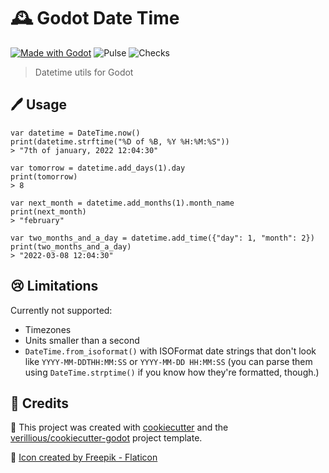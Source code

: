# 🕰️ Godot Date Time
[![Made with Godot](https://img.shields.io/badge/Made%20with-Godot%203.4-478CBF?style=flat&logo=godot%20engine&logoColor=white)](https://godotengine.org)
![Pulse](https://img.shields.io/github/commit-activity/m/verillious/godot-datetime)
![Checks](https://github.com/verillious/godot-datetime/actions/workflows/godot-tests.yml/badge.svg)

> Datetime utils for Godot


## 🖊️ Usage

```gdscript
var datetime = DateTime.now()
print(datetime.strftime("%D of %B, %Y %H:%M:%S"))
> "7th of january, 2022 12:04:30"

var tomorrow = datetime.add_days(1).day
print(tomorrow)
> 8

var next_month = datetime.add_months(1).month_name
print(next_month)
> "february"

var two_months_and_a_day = datetime.add_time({"day": 1, "month": 2})
print(two_months_and_a_day)
> "2022-03-08 12:04:30"
```

## 😢 Limitations

Currently not supported:
 - Timezones
 - Units smaller than a second
 - `DateTime.from_isoformat()` with ISOFormat date strings that don't look like `YYYY-MM-DDTHH:MM:SS` or `YYYY-MM-DD HH:MM:SS` (you can parse them using `DateTime.strptime()` if you know how they're formatted, though.)

## 🙏 Credits

🍪 This project was created with [cookiecutter](https://github.com/audreyr/cookiecutter) and the [verillious/cookiecutter-godot](https://github.com/verillious/cookiecutter-godot) project template.

🎨 <a href="https://www.flaticon.com/free-icons/number" title="number icons">Icon created by Freepik - Flaticon</a>
